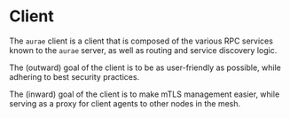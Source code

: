 # Client 

The `aurae` client is a client that is composed of the various RPC services known to the `aurae` server, as well as routing and service discovery logic. 

The (outward) goal of the client is to be as user-friendly as possible, while adhering to best security practices.

The (inward) goal of the client is to make mTLS management easier, while serving as a proxy for client agents to other nodes in the mesh.

